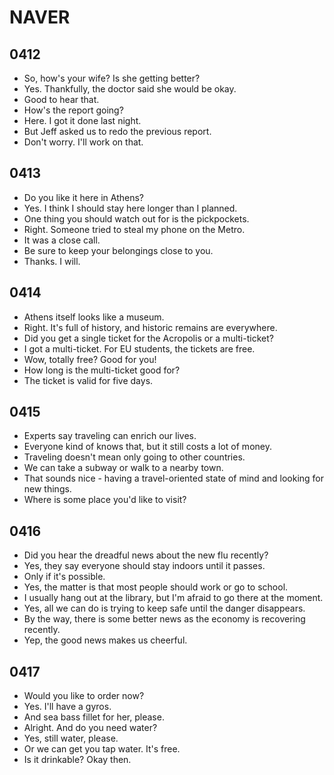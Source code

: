 # NAVER

## 0412

- So, how's your wife? Is she getting better?
- Yes. Thankfully, the doctor said she would be okay.
- Good to hear that.
- How's the report going?
- Here. I got it done last night.
- But Jeff asked us to redo the previous report.
- Don't worry. I'll work on that.

## 0413

- Do you like it here in Athens?
- Yes. I think I should stay here longer than I planned.
- One thing you should watch out for is the pickpockets.
- Right. Someone tried to steal my phone on the Metro.
- It was a close call.
- Be sure to keep your belongings close to you.
- Thanks. I will.

## 0414

- Athens itself looks like a museum.
- Right. It's full of history, and historic remains are everywhere.
- Did you get a single ticket for the Acropolis or a multi-ticket?
- I got a multi-ticket. For EU students, the tickets are free.
- Wow, totally free? Good for you!
- How long is the multi-ticket good for?
- The ticket is valid for five days.

## 0415

- Experts say traveling can enrich our lives.
- Everyone kind of knows that, but it still costs a lot of money.
- Traveling doesn't mean only going to other countries.
- We can take a subway or walk to a nearby town.
- That sounds nice - having a travel-oriented state of mind and looking for new things.
- Where is some place you'd like to visit?

## 0416

- Did you hear the dreadful news about the new flu recently?
- Yes, they say everyone should stay indoors until it passes.
- Only if it's possible.
- Yes, the matter is that most people should work or go to school.
- I usually hang out at the library, but I'm afraid to go there at the moment.
- Yes, all we can do is trying to keep safe until the danger disappears.
- By the way, there is some better news as the economy is recovering recently.
- Yep, the good news makes us cheerful.

## 0417

- Would you like to order now?
- Yes. I'll have a gyros.
- And sea bass fillet for her, please.
- Alright. And do you need water?
- Yes, still water, please.
- Or we can get you tap water. It's free.
- Is it drinkable? Okay then.
